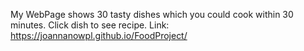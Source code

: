 My WebPage shows 30 tasty dishes which you could cook within 30 minutes. Click dish to see recipe.
Link: https://joannanowpl.github.io/FoodProject/